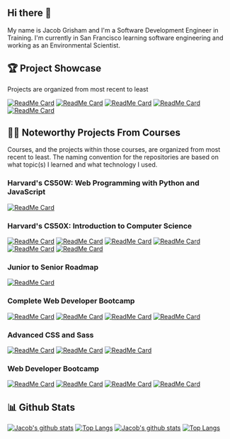 ## Hi there 👋
My name is Jacob Grisham and I'm a Software Development Engineer in Training. I'm currently in San Francisco learning software engineering and working as an Environmental Scientist.

## 🏆 Project Showcase
Projects are organized from most recent to least

[![ReadMe Card](https://github-readme-stats.vercel.app/api/pin/?username=JacobGrisham&repo=Data-Structures-and-Algorithms-Visualizer&theme=prussian)](https://github.com/JacobGrisham/Data-Structures-and-Algorithms-Visualizer)
[![ReadMe Card](https://github-readme-stats.vercel.app/api/pin/?username=JacobGrisham&repo=Finance-Full-Stack-Web-App-using-Flask-and-SQL&theme=prussian)](https://github.com/JacobGrisham/Finance-Full-Stack-Web-App-using-Flask-and-SQL)
[![ReadMe Card](https://github-readme-stats.vercel.app/api/pin/?username=JacobGrisham&repo=Professional-Portfolio&theme=prussian)](https://github.com/JacobGrisham/Professional-Portfolio)
[![ReadMe Card](https://github-readme-stats.vercel.app/api/pin/?username=JacobGrisham&repo=Star-Wars-Front-End-Web-App-using-Flask&theme=prussian)](https://github.com/JacobGrisham/Star-Wars-Front-End-Web-App-using-Flask)
[![ReadMe Card](https://github-readme-stats.vercel.app/api/pin/?username=JacobGrisham&repo=YelpCamp&theme=prussian)](https://github.com/JacobGrisham/YelpCamp)

## 👩‍🏫 Noteworthy Projects From Courses
Courses, and the projects within those courses, are organized from most recent to least. The naming convention for the repositories are based on what topic(s) I learned and what technology I used.

### Harvard's CS50W: Web Programming with Python and JavaScript
[![ReadMe Card](https://github-readme-stats.vercel.app/api/pin/?username=JacobGrisham&repo=Google-Homepage-HTML-and-CSS&theme=prussian)](https://github.com/JacobGrisham/Google-Homepage-HTML-and-CSS)

### Harvard's CS50X: Introduction to Computer Science
[![ReadMe Card](https://github-readme-stats.vercel.app/api/pin/?username=JacobGrisham&repo=DNA-Identification-Algorithm-using-Python&theme=prussian)](https://github.com/JacobGrisham/DNA-Identification-Algorithm-using-Python)
[![ReadMe Card](https://github-readme-stats.vercel.app/api/pin/?username=JacobGrisham&repo=Spell-Checker-Data-Structures-using-C&theme=prussian)](https://github.com/JacobGrisham/Spell-Checker-Data-Structures-using-C)
[![ReadMe Card](https://github-readme-stats.vercel.app/api/pin/?username=JacobGrisham&repo=Photo-Filters-and-Memory-using-C&theme=prussian)](https://github.com/JacobGrisham/Photo-Filters-and-Memory-using-C)
[![ReadMe Card](https://github-readme-stats.vercel.app/api/pin/?username=JacobGrisham&repo=Photo-Recovery-and-Memory-using-C&theme=prussian)](https://github.com/JacobGrisham/Photo-Recovery-and-Memory-using-C)
[![ReadMe Card](https://github-readme-stats.vercel.app/api/pin/?username=JacobGrisham&repo=Text-Analysis-Arrays-using-C&theme=prussian)](https://github.com/JacobGrisham/Text-Analysis-Arrays-using-C)
[![ReadMe Card](https://github-readme-stats.vercel.app/api/pin/?username=JacobGrisham&repo=Encryption-Arrays-using-C&theme=prussian)](https://github.com/JacobGrisham/Encryption-Arrays-using-C)

### Junior to Senior Roadmap
[![ReadMe Card](https://github-readme-stats.vercel.app/api/pin/?username=JacobGrisham&repo=CircleCI&theme=prussian)](https://github.com/JacobGrisham/CircleCI)

### Complete Web Developer Bootcamp
[![ReadMe Card](https://github-readme-stats.vercel.app/api/pin/?username=JacobGrisham&repo=React.js-Advanced&theme=prussian)](https://github.com/JacobGrisham/React.js-Advanced)
[![ReadMe Card](https://github-readme-stats.vercel.app/api/pin/?username=JacobGrisham&repo=React.js-Fundamentals&theme=prussian)](https://github.com/JacobGrisham/React.js-Fundamentals)
[![ReadMe Card](https://github-readme-stats.vercel.app/api/pin/?username=JacobGrisham&repo=DOM-Manipulation-using-Javascript-and-Jquery&theme=prussian)](https://github.com/JacobGrisham/DOM-Manipulation-using-Javascript-and-Jquery)
[![ReadMe Card](https://github-readme-stats.vercel.app/api/pin/?username=JacobGrisham&repo=DOM-Manipulation-using-Javascript&theme=prussian)](https://github.com/JacobGrisham/DOM-Manipulation-using-Javascript)

### Advanced CSS and Sass
[![ReadMe Card](https://github-readme-stats.vercel.app/api/pin/?username=JacobGrisham&repo=Grid-Layout-with-Responsive-Design&theme=prussian)](https://github.com/JacobGrisham/Grid-Layout-with-Responsive-Design)
[![ReadMe Card](https://github-readme-stats.vercel.app/api/pin/?username=JacobGrisham&repo=Flexbox-Layout-with-Responsive-Design&theme=prussian)](https://github.com/JacobGrisham/Flexbox-Layout-with-Responsive-Design)
[![ReadMe Card](https://github-readme-stats.vercel.app/api/pin/?username=JacobGrisham&repo=Float-Layout-with-Advanced-Responsive-Design&theme=prussian)](https://github.com/JacobGrisham/Float-Layout-with-Advanced-Responsive-Design)

### Web Developer Bootcamp
[![ReadMe Card](https://github-readme-stats.vercel.app/api/pin/?username=JacobGrisham&repo=Advanced-Express.js&theme=prussian)](https://github.com/JacobGrisham/Advanced-Express.js)
[![ReadMe Card](https://github-readme-stats.vercel.app/api/pin/?username=JacobGrisham&repo=Introduction-to-API-s&theme=prussian)](https://github.com/JacobGrisham/Introduction-to-API-s)
[![ReadMe Card](https://github-readme-stats.vercel.app/api/pin/?username=JacobGrisham&repo=Authentication&theme=prussian)](https://github.com/JacobGrisham/Authentication)
[![ReadMe Card](https://github-readme-stats.vercel.app/api/pin/?username=JacobGrisham&repo=RESTful-Routing&theme=prussian)](https://github.com/JacobGrisham/RESTful-Routing)

## 📊 Github Stats
[![Jacob's github stats](https://github-readme-stats.vercel.app/api?username=JacobGrisham&show_icons=true&theme=prussian)](https://github.com/JacobGrisham/JacobGrisham) [![Top Langs](https://github-readme-stats.vercel.app/api/top-langs/?username=JacobGrisham&langs_count=4&theme=prussian)](https://github.com/JacobGrisham/JacobGrisham)
[![Jacob's github stats](https://github-readme-stats.vercel.app/api?username=JacobGrisham&show_icons=true&theme=prussian)](https://github.com/JacobGrisham/JacobGrisham) [![Top Langs](https://github-readme-stats.vercel.app/api/top-langs/?username=JacobGrisham&langs_count=4&theme=prussian)](https://github.com/JacobGrisham/JacobGrisham)
